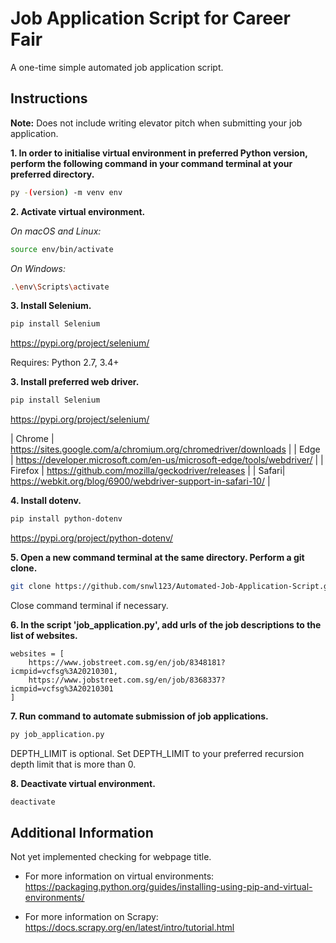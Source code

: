# Job Application Script for Career Fair
  
A one-time simple automated job application script.

## Instructions  
  
**Note:** Does not include writing elevator pitch when submitting your job application.  
  
**1. In order to initialise virtual environment in preferred Python version, perform the following command in your command terminal at your preferred directory.**  
  
```sh  
py -(version) -m venv env  
```  
  

**2. Activate virtual environment.**  

*On macOS and Linux:*  
```sh
source env/bin/activate
```  

*On Windows:*  
```sh
.\env\Scripts\activate
```  
  
  
**3. Install Selenium.**  
  
```sh
pip install Selenium
```  
   
https://pypi.org/project/selenium/  
  
Requires: Python 2.7, 3.4+
  
  
**3. Install preferred web driver.**  
  
```sh
pip install Selenium
```  
   
https://pypi.org/project/selenium/  
  
| Chrome |  https://sites.google.com/a/chromium.org/chromedriver/downloads | 
| Edge | https://developer.microsoft.com/en-us/microsoft-edge/tools/webdriver/ | 
| Firefox | https://github.com/mozilla/geckodriver/releases | 
| Safari| https://webkit.org/blog/6900/webdriver-support-in-safari-10/ | 
  
  
**4. Install dotenv.**  
  
```sh
pip install python-dotenv
```  
   
https://pypi.org/project/python-dotenv/
  
  
**5. Open a new command terminal at the same directory. Perform a git clone.**
```sh
git clone https://github.com/snwl123/Automated-Job-Application-Script.git
```
Close command terminal if necessary.  
  

**6. In the script 'job_application.py', add urls of the job descriptions to the list of websites.**  
  
```
websites = [
    https://www.jobstreet.com.sg/en/job/8348181?icmpid=vcfsg%3A20210301,  
    https://www.jobstreet.com.sg/en/job/8368337?icmpid=vcfsg%3A20210301  
]
```  
  
  
**7. Run command to automate submission of job applications.**  
```sh
py job_application.py
```
DEPTH_LIMIT is optional. Set DEPTH_LIMIT to your preferred recursion depth limit that is more than 0.  
  
  
**8. Deactivate virtual environment.**  
```sh
deactivate
```
  
  
## Additional Information
  
Not yet implemented checking for webpage title.
  
-  For more information on virtual environments:   
   https://packaging.python.org/guides/installing-using-pip-and-virtual-environments/  

-  For more information on Scrapy:   
   https://docs.scrapy.org/en/latest/intro/tutorial.html



